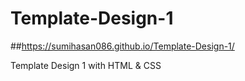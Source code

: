 # Template-Design-1
##https://sumihasan086.github.io/Template-Design-1/

Template Design 1 with HTML &amp; CSS
